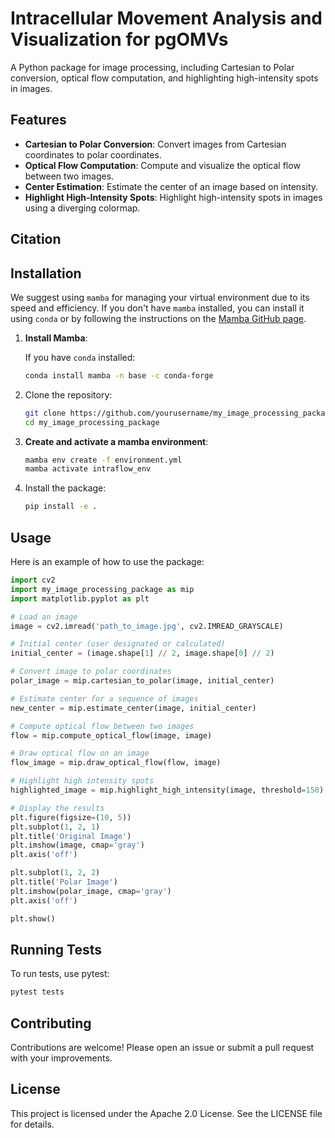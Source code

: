 # Intracellular Movement Analysis and Visualization for pgOMVs

A Python package for image processing, including Cartesian to Polar conversion, optical flow computation, and highlighting high-intensity spots in images.

## Features

- **Cartesian to Polar Conversion**: Convert images from Cartesian coordinates to polar coordinates.
- **Optical Flow Computation**: Compute and visualize the optical flow between two images.
- **Center Estimation**: Estimate the center of an image based on intensity.
- **Highlight High-Intensity Spots**: Highlight high-intensity spots in images using a diverging colormap.

## Citation

## Installation

We suggest using `mamba` for managing your virtual environment due to its speed and efficiency. If you don't have `mamba` installed, you can install it using `conda` or by following the instructions on the [Mamba GitHub page](https://github.com/mamba-org/mamba).

1. **Install Mamba**:

    If you have `conda` installed:
    ```sh
    conda install mamba -n base -c conda-forge
    ```
2. Clone the repository:

    ```sh
    git clone https://github.com/yourusername/my_image_processing_package.git
    cd my_image_processing_package
    ```

3. **Create and activate a mamba environment**:
    ```sh
    mamba env create -f environment.yml
    mamba activate intraflow_env
    ```

4. Install the package:

    ```sh
    pip install -e .
    ```

## Usage

Here is an example of how to use the package:

```python
import cv2
import my_image_processing_package as mip
import matplotlib.pyplot as plt

# Load an image
image = cv2.imread('path_to_image.jpg', cv2.IMREAD_GRAYSCALE)

# Initial center (user designated or calculated)
initial_center = (image.shape[1] // 2, image.shape[0] // 2)

# Convert image to polar coordinates
polar_image = mip.cartesian_to_polar(image, initial_center)

# Estimate center for a sequence of images
new_center = mip.estimate_center(image, initial_center)

# Compute optical flow between two images
flow = mip.compute_optical_flow(image, image)

# Draw optical flow on an image
flow_image = mip.draw_optical_flow(flow, image)

# Highlight high intensity spots
highlighted_image = mip.highlight_high_intensity(image, threshold=150)

# Display the results
plt.figure(figsize=(10, 5))
plt.subplot(1, 2, 1)
plt.title('Original Image')
plt.imshow(image, cmap='gray')
plt.axis('off')

plt.subplot(1, 2, 2)
plt.title('Polar Image')
plt.imshow(polar_image, cmap='gray')
plt.axis('off')

plt.show()

```

## Running Tests

To run tests, use pytest:

```sh
pytest tests
```

## Contributing

Contributions are welcome! Please open an issue or submit a pull request with your improvements.

## License

This project is licensed under the Apache 2.0 License. See the LICENSE file for details.

